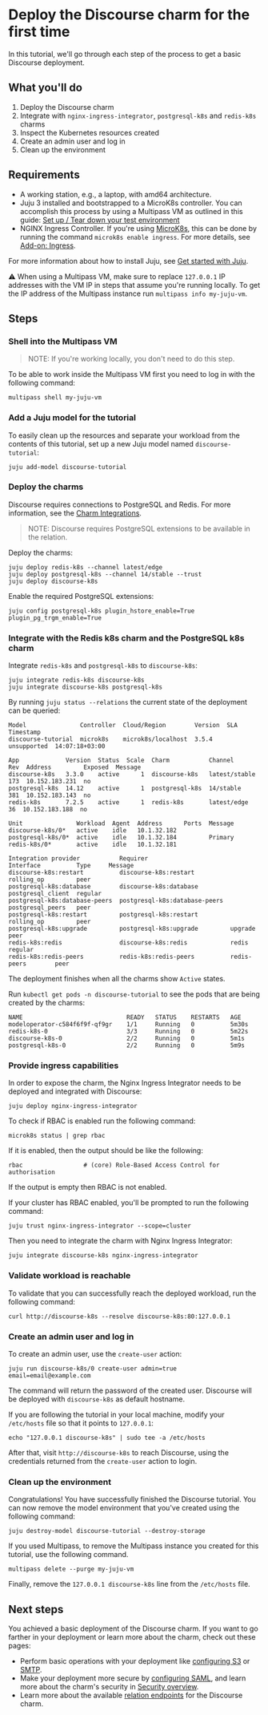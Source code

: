 # Deploy the Discourse charm for the first time

In this tutorial, we'll go through each step of the process to get a basic Discourse deployment.

## What you'll do

1. Deploy the Discourse charm
2. Integrate with `nginx-ingress-integrator`, `postgresql-k8s` and `redis-k8s` charms
3. Inspect the Kubernetes resources created
4. Create an admin user and log in
5. Clean up the environment

## Requirements
- A working station, e.g., a laptop, with amd64 architecture.
- Juju 3 installed and bootstrapped to a MicroK8s controller. You can accomplish this process by using a Multipass VM as outlined in this guide: [Set up / Tear down your test environment](https://documentation.ubuntu.com/juju/3.6/howto/manage-your-deployment/#set-up-your-deployment-local-testing-and-development)
- NGINX Ingress Controller. If you're using [MicroK8s](https://microk8s.io/), this can be done by running the command `microk8s enable ingress`. For more details, see [Add-on: Ingress](https://microk8s.io/docs/addon-ingress).

For more information about how to install Juju, see [Get started with Juju](https://documentation.ubuntu.com/juju/3.6/tutorial/).

:warning: When using a Multipass VM, make sure to replace `127.0.0.1` IP addresses with the
VM IP in steps that assume you're running locally. To get the IP address of the
Multipass instance run ```multipass info my-juju-vm```.
## Steps

### Shell into the Multipass VM
> NOTE: If you're working locally, you don't need to do this step.

To be able to work inside the Multipass VM first you need to log in with the following command:
```
multipass shell my-juju-vm
```

### Add a Juju model for the tutorial

To easily clean up the resources and separate your workload from the contents of this tutorial, set up a new Juju model named `discourse-tutorial`:

```
juju add-model discourse-tutorial
```

### Deploy the charms

Discourse requires connections to PostgreSQL and Redis. For more information, see the [Charm Integrations](https://charmhub.io/discourse-k8s/docs/reference-integrations).

> NOTE: Discourse requires PostgreSQL extensions to be available in the relation.

Deploy the charms:
```
juju deploy redis-k8s --channel latest/edge
juju deploy postgresql-k8s --channel 14/stable --trust
juju deploy discourse-k8s
```

Enable the required PostgreSQL extensions:
```
juju config postgresql-k8s plugin_hstore_enable=True plugin_pg_trgm_enable=True
```

### Integrate with the Redis k8s charm and the PostgreSQL k8s charm

Integrate `redis-k8s` and `postgresql-k8s` to `discourse-k8s`:
```
juju integrate redis-k8s discourse-k8s
juju integrate discourse-k8s postgresql-k8s
```

By running `juju status --relations` the current state of the deployment can be queried:
```
Model               Controller  Cloud/Region        Version  SLA          Timestamp
discourse-tutorial  microk8s    microk8s/localhost  3.5.4    unsupported  14:07:18+03:00

App             Version  Status  Scale  Charm           Channel        Rev  Address         Exposed  Message
discourse-k8s   3.3.0    active      1  discourse-k8s   latest/stable  173  10.152.183.231  no
postgresql-k8s  14.12    active      1  postgresql-k8s  14/stable      381  10.152.183.143  no
redis-k8s       7.2.5    active      1  redis-k8s       latest/edge     36  10.152.183.188  no

Unit               Workload  Agent  Address      Ports  Message
discourse-k8s/0*   active    idle   10.1.32.182
postgresql-k8s/0*  active    idle   10.1.32.184         Primary
redis-k8s/0*       active    idle   10.1.32.181

Integration provider           Requirer                       Interface          Type     Message
discourse-k8s:restart          discourse-k8s:restart          rolling_op         peer
postgresql-k8s:database        discourse-k8s:database         postgresql_client  regular
postgresql-k8s:database-peers  postgresql-k8s:database-peers  postgresql_peers   peer
postgresql-k8s:restart         postgresql-k8s:restart         rolling_op         peer
postgresql-k8s:upgrade         postgresql-k8s:upgrade         upgrade            peer
redis-k8s:redis                discourse-k8s:redis            redis              regular
redis-k8s:redis-peers          redis-k8s:redis-peers          redis-peers        peer
```
The deployment finishes when all the charms show `Active` states.

Run `kubectl get pods -n discourse-tutorial` to see the pods that are being created by the charms:
```
NAME                             READY   STATUS    RESTARTS   AGE
modeloperator-c584f6f9f-qf9gr    1/1     Running   0          5m30s
redis-k8s-0                      3/3     Running   0          5m22s
discourse-k8s-0                  2/2     Running   0          5m1s
postgresql-k8s-0                 2/2     Running   0          5m9s
```

### Provide ingress capabilities

In order to expose the charm, the Nginx Ingress Integrator needs to be deployed and integrated with Discourse:

```
juju deploy nginx-ingress-integrator
```
To check if RBAC is enabled run the following command:
```
microk8s status | grep rbac
```
If it is enabled, then the output should be like the following:
```
rbac                 # (core) Role-Based Access Control for authorisation
```
If the output is empty then RBAC is not enabled.

If your cluster has RBAC enabled, you'll be prompted to run the following command:
```
juju trust nginx-ingress-integrator --scope=cluster
```
Then you need to integrate the charm with Nginx Ingress Integrator:
```
juju integrate discourse-k8s nginx-ingress-integrator
```

### Validate workload is reachable

To validate that you can successfully reach the deployed workload, run the following command:
```
curl http://discourse-k8s --resolve discourse-k8s:80:127.0.0.1
```

### Create an admin user and log in

To create an admin user, use the `create-user` action:
```
juju run discourse-k8s/0 create-user admin=true email=email@example.com
```
The command will return the password of the created user. Discourse will be deployed with `discourse-k8s` as default hostname.

If you are following the tutorial in your local machine, modify your `/etc/hosts` file so that it points to `127.0.0.1`:

```
echo "127.0.0.1 discourse-k8s" | sudo tee -a /etc/hosts
```

After that, visit `http://discourse-k8s` to reach Discourse, using the credentials returned from the `create-user` action to login.

### Clean up the environment

Congratulations! You have successfully finished the Discourse tutorial. You can now remove the
model environment that you've created using the following command:

```
juju destroy-model discourse-tutorial --destroy-storage
```
If you used Multipass, to remove the Multipass instance you created for this tutorial, use the following command.
```
multipass delete --purge my-juju-vm
```
Finally, remove the `127.0.0.1 discourse-k8s` line from the `/etc/hosts` file.

## Next steps

You achieved a basic deployment of the Discourse charm. If you want to go farther in your deployment
or learn more about the charm, check out these pages:

- Perform basic operations with your deployment like
  [configuring S3](https://charmhub.io/discourse-k8s/docs/how-to-configure-s3)
  or [SMTP](https://charmhub.io/discourse-k8s/docs/how-to-configure-smtp).
- Make your deployment more secure by [configuring SAML](https://charmhub.io/discourse-k8s/docs/how-to-configure-saml),
  and learn more about the charm's security in
  [Security overview](https://charmhub.io/discourse-k8s/docs/explanation-security).
- Learn more about the available [relation endpoints](https://charmhub.io/discourse-k8s/docs/reference-integrations)
  for the Discourse charm.

